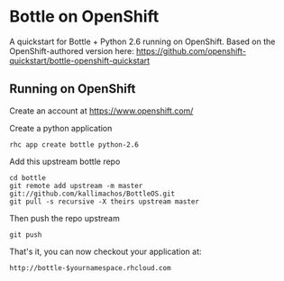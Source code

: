 Bottle on OpenShift
===================

A quickstart for Bottle + Python 2.6 running on OpenShift. Based on the OpenShift-authored version here: https://github.com/openshift-quickstart/bottle-openshift-quickstart


Running on OpenShift
----------------------------

Create an account at https://www.openshift.com/

Create a python application

    rhc app create bottle python-2.6

Add this upstream bottle repo

    cd bottle
    git remote add upstream -m master git://github.com/kallimachos/BottleOS.git
    git pull -s recursive -X theirs upstream master

Then push the repo upstream

    git push

That's it, you can now checkout your application at:

    http://bottle-$yournamespace.rhcloud.com

